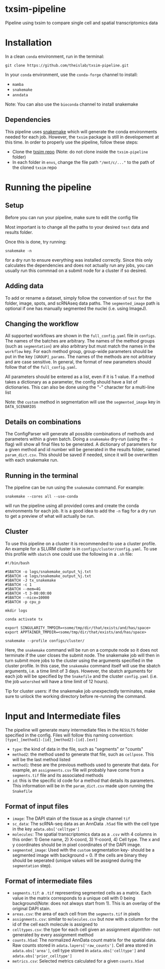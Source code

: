 # txsim-pipeline
Pipeline using txsim to compare single cell and spatial transcriptomics data


# Installation
In a clean `conda` environment, run in the terminal:

```git clone https://github.com/theislab/txsim-pipeline.git```

In your `conda` environment, use the `conda-forge` channel to install:

- `mamba`
- `snakemake`
- `anndata`

Note: You can also use the `bioconda` channel to install snakemake

## Dependencies

This pipeline uses [snakemake](https://snakemake.readthedocs.io/en/stable/index.html) which will generate the conda environments needed for each job. However, the `txsim` package is still in developement at this time. In order to properly use the pipeline, follow these steps:
- Clone the [txsim repo](https://github.com/theislab/txsim.git) (Note: do not clone inside the `txsim-pipeline` folder) 
- In each folder in `envs`, change the file path `"/mnt/c/..."` to the path of the cloned `txsim` repo


# Running the pipeline

## Setup
Before you can run your pipeline, make sure to edit the config file

Most important is to change all the paths to your desired `test` data and results folder.

Once this is done, try running:

```snakemake -n``` 

for a dry run to ensure everything was installed correctly. Since this only calculates the dependencies and does not actually run any jobs, you can usually run this commnad on a submit node for a cluster if so desired.

## Adding data
To add or rename a dataset, simply follow the convention of `test` for the folder, image, spots, and scRNAseq data paths. The `segmented_image` path is optional if one has manually segmented the nuclei (i.e. using ImageJ).

## Changing the workflow
All supported workflows are shown in the `full_config.yaml` file in `configs`. The names of the batches are arbitrary. The names of the method groups (such as `segmentation`) are also arbitrary but must match the names in the `workflow` key. For each method group, group-wide parameters should be put in the key `[GROUP]_params`. The names of the methods are not arbitrary and are case sensitive. In general, the format of new parameters should follow that of the `full_config.yaml`.

All parameters should be entered as a list, even if it is 1 value. If a method takes a dictionary as a parameter, the config should have a list of dictionaries. This can also be done using the "-" character for a multi-line list

Note: the `custom` method in segmentation will use the `segmented_image` key in `DATA_SCENARIOS`

## Details on combinations

The ConfigParser will generate all possible combinations of methods and parameters within a given batch. Doing a `snakemake` dry-run (using the `-n` flag) will show all final files to be generated. A dictionary of parameters for a given method and id number will be generated in the results folder, named `param_dict.csv`. This should be saved  if needed, since it will be overwritten with each snakemake run.

## Running in the terminal
The pipeline can be run using the `snakemake` command. For example:

```snakemake --cores all --use-conda```

will run the pipeline using all provided cores and create the conda environments for each job. It is a good idea to add the `-n` flag for a dry run to get a preview of what will actually be run.

## Cluster
To use this pipeline on a cluster it is recommended to use a cluster profile. An example for a SLURM cluster is in `configs/cluster/config.yaml`. To use this profile with `sbatch` one could use the following in a `.sh` file: 

```
#!/bin/bash

#SBATCH -o logs/snakemake_output_%j.txt
#SBATCH -e logs/snakemake_output_%j.txt
#SBATCH -J tx_snakemake
#SBATCH -c 1
#SBATCH --mem=4G
#SBATCH -t 3-00:00:00
#SBATCH --nice=10000
#SBATCH -p cpu_p

mkdir logs

conda activate tx

export SINGULARITY_TMPDIR=<some/tmp/dir/that/exists/and/has/space>
export APPTAINER_TMPDIR=<some/tmp/dir/that/exists/and/has/space>

snakemake --profile configs/cluster/
```

Here, the `snakemake` command will be run on a compute node so it does not terminate if the user closes the submit node. The snakemake job will then in turn submit more jobs to the cluster using the arguments specified in the cluster profile. In this case, the `snakemake` command itself will use the sbatch arguments, i.e. a time limit of 3 days. However, the sbatch arguments for each job will be specified by the `Snakefile` and the cluster `config.yaml` (i.e. the job `watershed` will have a time limit of 12 hours). 

Tip for cluster users: if the snakemake job unexpectedly terminates, make sure to unlock the working directory before re-running the command.

# Input and Intermediate files

The pipeline will generate many intermediate files in the `RESULTS` folder specified in the config. Files will follow this naming convention:
`[type]_[method1]-[id]_[method2]-[id].[ext]`

- `type`: the kind of data in the file, such as "segments" or "counts"
- `method2`: the method used to generate that file, such as `cellpose`. This will be the last method listed
- `method1`: these are the previous methods used to generate that data. For example, an `assignments.csv` file will probably have come from a `segments.tif` file and its associated methods
- `id`: this is the specific id code for a method that details its parameters. This information will be in the `param_dict.csv` made upon running the `Snakefile`

## Format of input files

- `image`: The DAPI stain of the tissue as a single channel `tif`
- `sc_data`: The scRNA-seq data as an AnnData `.h5ad` file with the cell type in the key `adata.obs['celltype']`
- `molecules`: The spatial transcriptomics data as a `.csv` with 4 columns in this order: 1) Gene name, 2) X-coord, 3) Y-coord, 4) Cell type. The x and y coordinates should be in pixel coordinates of the DAPI image.
- `segmented_image`: Used with the `custom` segmentation key- should be a segmented image with background = 0. If the cells are binary they should be seperated (unique values will be assigned during the `segmentation` step).

## Format of intermediate files

- `segments.tif`: a `.tif` representing segmented cells as a matrix. Each value in the matrix corresponds to a unique cell with 0 being background(Note: does not always start from 1). This is an overlay of the original DAPI stain.
- `areas.csv`: the area of each cell from the `segments.tif` in pixels
- `assignments.csv`: similar to `molecules.csv` but now with a column for the id of the cell each molecule is assigned to
- `celltypes.csv`: the type for each cell given an assignment algorithm- not generated by every assignment method
- `counts.h5ad`: The normalized AnnData count matrix for the spatial data. Raw counts stored in `adata.layers['raw_counts']`. Cell area stored in `adata.obs['area']`, cell type stored in `adata.obs['celltype']` and `adata.obs['prior_celltype']`
- `metrics.csv`: Selected metrics calculated for a given `counts.h5ad`
